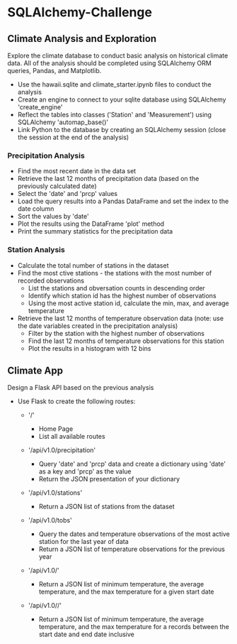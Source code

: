 # SQLAlchemy-Challenge

## Climate Analysis and Exploration
Explore the climate database to conduct basic analysis on historical climate data. All of the analysis should be completed using SQLAlchemy ORM queries, Pandas, and Matplotlib.
* Use the hawaii.sqlite and climate_starter.ipynb files to conduct the analysis
* Create an engine to connect to your sqlite database using SQLAlchemy 'create_engine'
* Reflect the tables into classes ('Station' and 'Measurement') using SQLAlchemy 'automap_base()'
* Link Python to the database by creating an SQLAlchemy session (close the session at the end of the analysis)

### Precipitation Analysis
* Find the most recent date in the data set
* Retrieve the last 12 months of precipitation data (based on the previously calculated date)
* Select the 'date' and 'prcp' values
* Load the query results into a Pandas DataFrame and set the index to the date column
* Sort the values by 'date'
* Plot the results using the DataFrame 'plot' method
* Print the summary statistics for the precipitation data

### Station Analysis
* Calculate the total number of stations in the dataset
* Find the most ctive stations - the stations with the most number of recorded observations
   * List the stations and obversation counts in descending order
   * Identify which station id has the highest number of observations
   * Using the most active station id, calculate the min, max, and average temperature
* Retrieve the last 12 months of temperature observation data (note: use the date variables created in the precipitation analysis)
   * Filter by the station with the highest number of observations
   * Find the last 12 months of temperature observations for this station
   * Plot the results in a histogram with 12 bins

## Climate App
Design a Flask API based on the previous analysis
* Use Flask to create the following routes:
   * '/'
      * Home Page
      * List all available routes

   * '/api/v1.0/precipitation'
      * Query 'date' and 'prcp' data and create a dictionary using 'date' as a key and 'prcp' as the value
      * Return the JSON presentation of your dictionary

   * '/api/v1.0/stations'
      * Return a JSON list of stations from the dataset
      
   * '/api/v1.0/tobs'
      * Query the dates and temperature observations of the most active station for the last year of data
      * Return a JSON list of temperature observations for the previous year

   * '/api/v1.0/<start>'
      * Return a JSON list of minimum temperature, the average temperature, and the max temperature for a given start date

   * '/api/v1.0/<start>/<end>'
      * Return a JSON list of minimum temperature, the average temperature, and the max temperature for a records between the start date and end date inclusive


